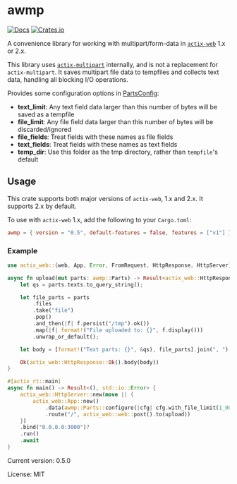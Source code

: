 # awmp

[![Docs](https://docs.rs/awmp/badge.svg)](https://docs.rs/crate/awmp/)
[![Crates.io](https://img.shields.io/crates/v/awmp.svg)](https://crates.io/crates/awmp)

A convenience library for working with multipart/form-data in [`actix-web`](https://docs.rs/actix-web) 1.x or 2.x.

This library uses [`actix-multipart`](https://docs.rs/actix-multipart) internally, and is not a replacement
for `actix-multipart`. It saves multipart file data to tempfiles and collects text data, handling all blocking I/O operations.

Provides some configuration options in [PartsConfig](struct.PartsConfig.html):

* **text_limit**: Any text field data larger than this number of bytes will be saved as a tempfile
* **file_limit**: Any file field data larger than this number of bytes will be discarded/ignored
* **file_fields**: Treat fields with these names as file fields
* **text_fields**: Treat fields with these names as text fields
* **temp_dir**: Use this folder as the tmp directory, rather than `tempfile`'s default

## Usage

This crate supports both major versions of `actix-web`, 1.x and 2.x. It supports 2.x by default.

To use with `actix-web` 1.x, add the following to your `Cargo.toml`:

```toml
awmp = { version = "0.5", default-features = false, features = ["v1"] }
```

### Example

```rust
use actix_web::{web, App, Error, FromRequest, HttpResponse, HttpServer};

async fn upload(mut parts: awmp::Parts) -> Result<actix_web::HttpResponse, actix_web::Error> {
    let qs = parts.texts.to_query_string();

    let file_parts = parts
        .files
        .take("file")
        .pop()
        .and_then(|f| f.persist("/tmp").ok())
        .map(|f| format!("File uploaded to: {}", f.display()))
        .unwrap_or_default();

    let body = [format!("Text parts: {}", &qs), file_parts].join(", ");

    Ok(actix_web::HttpResponse::Ok().body(body))
}

#[actix_rt::main]
async fn main() -> Result<(), std::io::Error> {
    actix_web::HttpServer::new(move || {
        actix_web::App::new()
            .data(awmp::Parts::configure(|cfg| cfg.with_file_limit(1_000_000)))
            .route("/", actix_web::web::post().to(upload))
    })
    .bind("0.0.0.0:3000")?
    .run()
    .await
}
```

Current version: 0.5.0

License: MIT
